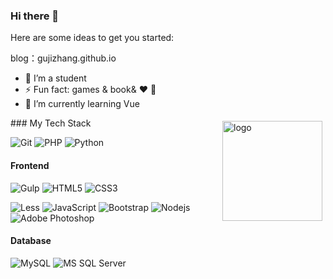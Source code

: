### Hi there 👋

Here are some ideas to get you started:

blog：gujizhang.github.io

- 🔭 I’m a student
- ⚡ Fun fact: games & book& :heart: :dog:
- 🌱 I’m currently learning Vue 
<img src="https://github-readme-stats.vercel.app/api?username=gujizhang&show_icons=true" alt="logo" height="160" align="right" style="margin: 5px; margin-bottom: 20px;" /> 
### My Tech Stack

![Git](https://img.shields.io/badge/-Git-%23F05032?style=flat-square&logo=git&logoColor=%23ffffff)
![PHP](http://img.shields.io/badge/-c-8892BF?style=flat-square&logo=C&logoColor=ffffff)
![Python](http://img.shields.io/badge/-Python-3C78A9?style=flat-square&logo=python&logoColor=ffffff)

#### Frontend

![Gulp](https://img.shields.io/badge/-Webpack-CF4647?style=flat-square&logo=Webpack&logoColor=ffffff)
![HTML5](https://img.shields.io/badge/-HTML5-%23E44D27?style=flat-square&logo=html5&logoColor=ffffff)
![CSS3](https://img.shields.io/badge/-CSS3-%231572B6?style=flat-square&logo=css3)

![Less](https://img.shields.io/badge/-Less-1D365D?style=flat-square&logo=less)
![JavaScript](https://img.shields.io/badge/-JavaScript-%23F7DF1C?style=flat-square&logo=javascript&logoColor=000000&labelColor=%23F7DF1C&color=%23FFCE5A)
![Bootstrap](http://img.shields.io/badge/-Bootstrap-7952B3?style=flat-square&logo=bootstrap&logoColor=ffffff)
![Nodejs](https://img.shields.io/badge/-Nodejs-black?style=flat-square&logo=Node.js)
![Adobe Photoshop](http://img.shields.io/badge/-Abode%20Photoshop-26C9FF?style=flat-square&logo=adobe-photoshop&logoColor=ffffff)

#### Database

![MySQL](http://img.shields.io/badge/-MySQL-007599?style=flat-square&logo=MySQL&logoColor=ffffff)
![MS SQL Server](http://img.shields.io/badge/-MS%20SQL%20Server-CC2927?style=flat-square&logo=microsoft-sql-server&logoColor=ffffff)

